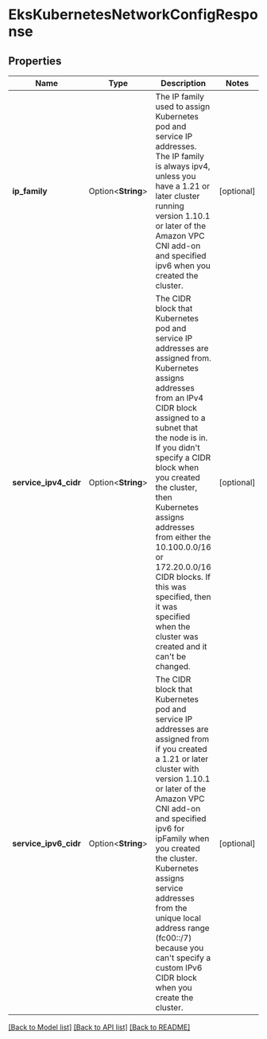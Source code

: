 # EksKubernetesNetworkConfigResponse

## Properties

Name | Type | Description | Notes
------------ | ------------- | ------------- | -------------
**ip_family** | Option<**String**> | The IP family used to assign Kubernetes pod and service IP addresses. The IP family is always ipv4, unless you have a 1.21 or later cluster running version 1.10.1 or later of the Amazon VPC CNI add-on and specified ipv6 when you created the cluster. | [optional]
**service_ipv4_cidr** | Option<**String**> | The CIDR block that Kubernetes pod and service IP addresses are assigned from. Kubernetes assigns addresses from an IPv4 CIDR block assigned to a subnet that the node is in. If you didn't specify a CIDR block when you created the cluster, then Kubernetes assigns addresses from either the 10.100.0.0/16 or 172.20.0.0/16 CIDR blocks. If this was specified, then it was specified when the cluster was created and it can't be changed. | [optional]
**service_ipv6_cidr** | Option<**String**> | The CIDR block that Kubernetes pod and service IP addresses are assigned from if you created a 1.21 or later cluster with version 1.10.1 or later of the Amazon VPC CNI add-on and specified ipv6 for ipFamily when you created the cluster. Kubernetes assigns service addresses from the unique local address range (fc00::/7) because you can't specify a custom IPv6 CIDR block when you create the cluster. | [optional]

[[Back to Model list]](../README.md#documentation-for-models) [[Back to API list]](../README.md#documentation-for-api-endpoints) [[Back to README]](../README.md)


